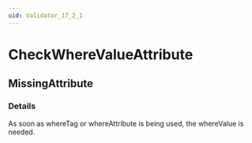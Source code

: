 ```yaml
---
uid: Validator_17_2_1
---
```


# CheckWhereValueAttribute

## MissingAttribute

<!-- Description, Properties, ... sections are auto-generated. -->
<!-- REPLACE ME AUTO-GENERATION -->

### Details

As soon as whereTag or whereAttribute is being used, the whereValue is needed.

<!-- Uncomment to add example code -->
<!--### Example code-->
